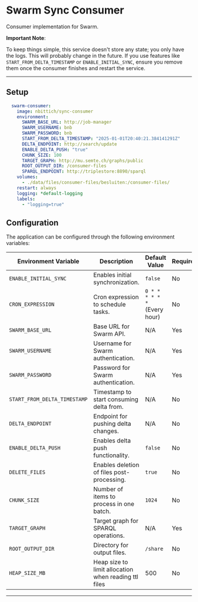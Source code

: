 # Swarm Sync Consumer

Consumer implementation for Swarm.

**Important Note**:

To keep things simple, this service doesn't store any state; you only have the logs.
This will probably change in the future.
If you use features like `START_FROM_DELTA_TIMESTAMP` or `ENABLE_INITIAL_SYNC`,
ensure you remove them once the consumer finishes and restart the service.

---

## Setup

```yml
  swarm-consumer:
    image: nbittich/sync-consumer
    environment:
      SWARM_BASE_URL: http://job-manager
      SWARM_USERNAME: bnb
      SWARM_PASSWORD: bnb
      START_FROM_DELTA_TIMESTAMP: "2025-01-01T20:40:21.384141291Z"
      DELTA_ENDPOINT: http://search/update
      ENABLE_DELTA_PUSH: "true"
      CHUNK_SIZE: 100
      TARGET_GRAPH: http://mu.semte.ch/graphs/public
      ROOT_OUTPUT_DIR: /consumer-files
      SPARQL_ENDPOINT: http://triplestore:8890/sparql
    volumes:
      - ./data/files/consumer-files/besluiten:/consumer-files/
    restart: always
    logging: *default-logging
    labels:
      - "logging=true"
```

## Configuration

The application can be configured through the following environment variables:

| **Environment Variable**     | **Description**                                      | **Default Value**             | **Required** |
| ---------------------------- | ---------------------------------------------------- | ----------------------------- | ------------ |
| `ENABLE_INITIAL_SYNC`        | Enables initial synchronization.                     | `false`                       | No           |
| `CRON_EXPRESSION`            | Cron expression to schedule tasks.                   | `0 * * * * * * ` (Every hour) | No           |
| `SWARM_BASE_URL`             | Base URL for Swarm API.                              | N/A                           | Yes          |
| `SWARM_USERNAME`             | Username for Swarm authentication.                   | N/A                           | Yes          |
| `SWARM_PASSWORD`             | Password for Swarm authentication.                   | N/A                           | Yes          |
| `START_FROM_DELTA_TIMESTAMP` | Timestamp to start consuming delta from.             | N/A                           | No           |
| `DELTA_ENDPOINT`             | Endpoint for pushing delta changes.                  | N/A                           | No           |
| `ENABLE_DELTA_PUSH`          | Enables delta push functionality.                    | `false`                       | No           |
| `DELETE_FILES`               | Enables deletion of files post-processing.           | `true`                        | No           |
| `CHUNK_SIZE`                 | Number of items to process in one batch.             | `1024`                        | No           |
| `TARGET_GRAPH`               | Target graph for SPARQL operations.                  | N/A                           | Yes          |
| `ROOT_OUTPUT_DIR`            | Directory for output files.                          | `/share`                      | No           |
| `HEAP_SIZE_MB`               | Heap size to limit allocation when reading ttl files | 500                           | No           |

---
